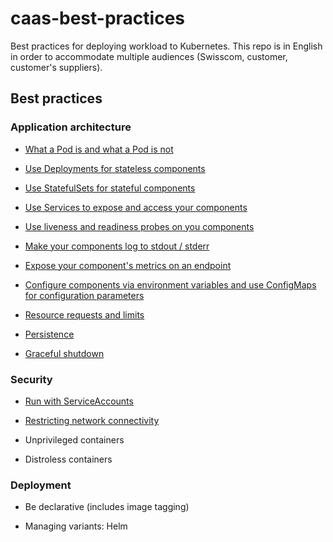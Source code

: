 # caas-best-practices

Best practices for deploying workload to Kubernetes. This repo is in English in order to accommodate multiple audiences (Swisscom, customer, customer's suppliers).

## Best practices

### Application architecture

- [What a Pod is and what a Pod is not](Pods/README.md)

- [Use Deployments for stateless components](Deployments/README.md)

- [Use StatefulSets for stateful components](StatefulSets/README.md)

- [Use Services to expose and access your components](Services/README.md)

- [Use liveness and readiness probes on you components](LivenessReadinessProbes/README.md)

- [Make your components log to stdout / stderr](Logging/README.md)

- [Expose your component's metrics on an endpoint](Metrics/README.md)

- [Configure components via environment variables and use ConfigMaps for configuration parameters](Configuration/README.md)

- [Resource requests and limits](RequestsLimits/README.md)

- [Persistence](Persistence/README.md)

- [Graceful shutdown](Shutdown/README.md)

### Security

- [Run with ServiceAccounts](ServiceAccounts/README.md)

- [Restricting network connectivity](NetworkPolicies/README.md)

- Unprivileged containers

- Distroless containers

### Deployment

- Be declarative (includes image tagging)

- Managing variants: Helm
